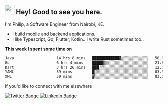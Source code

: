 <h2><img src="https://slackmojis.com/emojis/3643-cool-doge/download" width="30"/> Hey! Good to see you here.</h2>

<p>I'm Philip, a Software Engineer from Nairobi, KE. 

- I build mobile and backend applications.
- I like Typescript, Go, Flutter, Kotlin.. I write Rust sometimes too..</p>

**This week I spent some time on**
<!--START_SECTION:waka-->

```txt
Java                   14 hrs 8 mins   ████████████▓░░░░░░░░░░░░   50.88 %
Go                     6 hrs 4 mins    █████▒░░░░░░░░░░░░░░░░░░░   21.87 %
Dart                   3 hrs 26 mins   ███░░░░░░░░░░░░░░░░░░░░░░   12.35 %
YAML                   59 mins         █░░░░░░░░░░░░░░░░░░░░░░░░   03.55 %
XML                    50 mins         ▓░░░░░░░░░░░░░░░░░░░░░░░░   03.05 %
```

<!--END_SECTION:waka-->

If you'd like to connect with me elsewhere

[![Twitter Badge](https://img.shields.io/badge/-Twitter-1ca0f1?style=flat-square&labelColor=1ca0f1&logo=twitter&logoColor=white&link=https://twitter.com/_diogorodrigues)](https://twitter.com/kimathiphil)  [![Linkedin Badge](https://img.shields.io/badge/-LinkedIn-blue?style=flat-square&logo=Linkedin&logoColor=white&link=https://www.linkedin.com/in/philip-kimathi-2604a9114/)](https://www.linkedin.com/in/philip-kimathi-2604a9114/)
